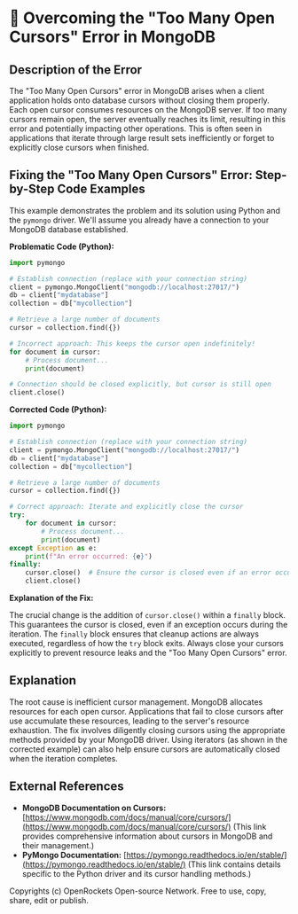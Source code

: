 # 🐞 Overcoming the "Too Many Open Cursors" Error in MongoDB


## Description of the Error

The "Too Many Open Cursors" error in MongoDB arises when a client application holds onto database cursors without closing them properly.  Each open cursor consumes resources on the MongoDB server.  If too many cursors remain open, the server eventually reaches its limit, resulting in this error and potentially impacting other operations. This is often seen in applications that iterate through large result sets inefficiently or forget to explicitly close cursors when finished.

## Fixing the "Too Many Open Cursors" Error: Step-by-Step Code Examples

This example demonstrates the problem and its solution using Python and the `pymongo` driver.  We'll assume you already have a connection to your MongoDB database established.


**Problematic Code (Python):**

```python
import pymongo

# Establish connection (replace with your connection string)
client = pymongo.MongoClient("mongodb://localhost:27017/")
db = client["mydatabase"]
collection = db["mycollection"]

# Retrieve a large number of documents
cursor = collection.find({})

# Incorrect approach: This keeps the cursor open indefinitely!
for document in cursor:
    # Process document...
    print(document)

# Connection should be closed explicitly, but cursor is still open
client.close() 
```

**Corrected Code (Python):**

```python
import pymongo

# Establish connection (replace with your connection string)
client = pymongo.MongoClient("mongodb://localhost:27017/")
db = client["mydatabase"]
collection = db["mycollection"]

# Retrieve a large number of documents
cursor = collection.find({})

# Correct approach: Iterate and explicitly close the cursor
try:
    for document in cursor:
        # Process document...
        print(document)
except Exception as e:
    print(f"An error occurred: {e}")
finally:
    cursor.close()  # Ensure the cursor is closed even if an error occurs
    client.close()
```

**Explanation of the Fix:**

The crucial change is the addition of `cursor.close()` within a `finally` block.  This guarantees the cursor is closed, even if an exception occurs during the iteration.  The `finally` block ensures that cleanup actions are always executed, regardless of how the `try` block exits.  Always close your cursors explicitly to prevent resource leaks and the "Too Many Open Cursors" error.


## Explanation

The root cause is inefficient cursor management.  MongoDB allocates resources for each open cursor.  Applications that fail to close cursors after use accumulate these resources, leading to the server's resource exhaustion.  The fix involves diligently closing cursors using the appropriate methods provided by your MongoDB driver.  Using iterators (as shown in the corrected example) can also help ensure cursors are automatically closed when the iteration completes.

## External References

* **MongoDB Documentation on Cursors:** [https://www.mongodb.com/docs/manual/core/cursors/](https://www.mongodb.com/docs/manual/core/cursors/) (This link provides comprehensive information about cursors in MongoDB and their management.)
* **PyMongo Documentation:** [https://pymongo.readthedocs.io/en/stable/](https://pymongo.readthedocs.io/en/stable/) (This link contains details specific to the Python driver and its cursor handling methods.)


Copyrights (c) OpenRockets Open-source Network. Free to use, copy, share, edit or publish.

